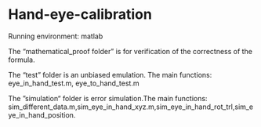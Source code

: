 # Hand-eye-calibration
Running environment: matlab  

The “mathematical_proof folder” is for verification of the correctness of the formula.

The “test” folder is an unbiased emulation. The main functions: eye_in_hand_test.m, eye_to_hand_test.m

The ”simulation“ folder is error simulation.The main functions: sim_different_data.m,sim_eye_in_hand_xyz.m,sim_eye_in_hand_rot_trl,sim_eye_in_hand_position.
